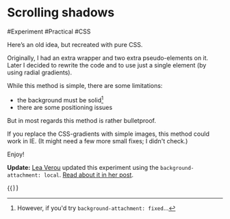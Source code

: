 # Scrolling shadows

#Experiment #Practical #CSS

Here’s an old idea, but recreated with pure CSS.

Originally, I had an extra wrapper and two extra pseudo-elements on it. Later I decided to rewrite the code and to use just a single element (by using radial gradients).

While this method is simple, there are some limitations:

* the background must be solid[^solid]
* there are some positioning issues

[^solid]: However, if you'd try `background-attachment: fixed`…

But in most regards this method is rather bulletproof.

If you replace the CSS-gradients with simple images, this method could work in IE. (It might need a few more small fixes; I didn't check.)

Enjoy!

**Update:** [Lea Verou](https://lea.verou.me/) updated this experiment using the `background-attachment: local`. [Read about it in her post](http://lea.verou.me/2012/04/background-attachment-local/).

{{<Partial src="shadowscroll.html" style="font: initial;" />}}

